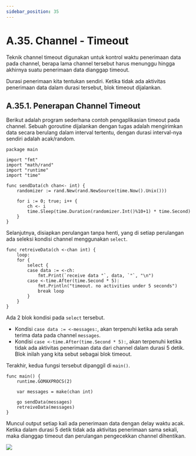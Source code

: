 ```yaml
---
sidebar_position: 35
---
```


# A.35. Channel - Timeout


Teknik channel timeout digunakan untuk kontrol waktu penerimaan data pada channel, berapa lama channel tersebut harus menunggu hingga akhirnya suatu penerimaan data dianggap timeout.

Durasi penerimaan kita tentukan sendiri. Ketika tidak ada aktivitas penerimaan data dalam durasi tersebut, blok timeout dijalankan.

## A.35.1. Penerapan Channel Timeout

Berikut adalah program sederhana contoh pengaplikasian timeout pada channel. Sebuah goroutine dijalankan dengan tugas adalah mengirimkan data secara berulang dalam interval tertentu, dengan durasi interval-nya sendiri adalah acak/random.

```
package main

import "fmt"
import "math/rand"
import "runtime"
import "time"

func sendData(ch chan<- int) {
    randomizer := rand.New(rand.NewSource(time.Now().Unix()))

    for i := 0; true; i++ {
        ch <- i
        time.Sleep(time.Duration(randomizer.Int()%10+1) * time.Second)
    }
}
```

Selanjutnya, disiapkan perulangan tanpa henti, yang di setiap perulangan ada seleksi kondisi channel menggunakan  `select`.

```
func retreiveData(ch <-chan int) {
    loop:
    for {
        select {
        case data := <-ch:
            fmt.Print(`receive data "`, data, `"`, "\n")
        case <-time.After(time.Second * 5):
            fmt.Println("timeout. no activities under 5 seconds")
            break loop
        }
    }
}
```

Ada 2 blok kondisi pada  `select`  tersebut.

-   Kondisi  `case data := <-messages:`, akan terpenuhi ketika ada serah terima data pada channel  `messages`.
-   Kondisi  `case <-time.After(time.Second * 5):`, akan terpenuhi ketika tidak ada aktivitas penerimaan data dari channel dalam durasi 5 detik. Blok inilah yang kita sebut sebagai blok timeout.

Terakhir, kedua fungsi tersebut dipanggil di  `main()`.
```
func main() {
    runtime.GOMAXPROCS(2)

    var messages = make(chan int)

    go sendData(messages)
    retreiveData(messages)
}
```
Muncul output setiap kali ada penerimaan data dengan delay waktu acak. Ketika dalam durasi 5 detik tidak ada aktivitas penerimaan sama sekali, maka dianggap timeout dan perulangan pengecekkan channel dihentikan.

**![](https://lh7-rt.googleusercontent.com/docsz/AD_4nXcmdRX2KjTp3qfSuoENBDl8zRzebE58J2Tj0_i1nsbg35LHV4jlZw9jRrv5jFwfcFS5STpBiGlgYB_x61Jv3Fv2HE31PBY17C4AN8cSaOEZ5ImgfUoM5omjZnTeCFRlZByXt8n50G-zgOE-nfYfDcR2Ljwk?key=d3s-vJLBsYtwvRvGfZhdnw)**